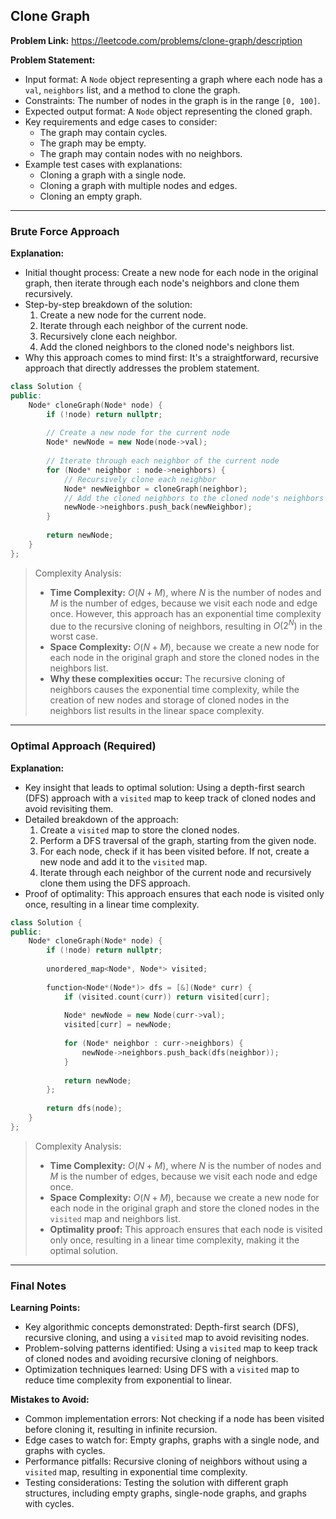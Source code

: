 ## Clone Graph
**Problem Link:** https://leetcode.com/problems/clone-graph/description

**Problem Statement:**
- Input format: A `Node` object representing a graph where each node has a `val`, `neighbors` list, and a method to clone the graph.
- Constraints: The number of nodes in the graph is in the range `[0, 100]`.
- Expected output format: A `Node` object representing the cloned graph.
- Key requirements and edge cases to consider:
  - The graph may contain cycles.
  - The graph may be empty.
  - The graph may contain nodes with no neighbors.
- Example test cases with explanations:
  - Cloning a graph with a single node.
  - Cloning a graph with multiple nodes and edges.
  - Cloning an empty graph.

---

### Brute Force Approach
**Explanation:**
- Initial thought process: Create a new node for each node in the original graph, then iterate through each node's neighbors and clone them recursively.
- Step-by-step breakdown of the solution:
  1. Create a new node for the current node.
  2. Iterate through each neighbor of the current node.
  3. Recursively clone each neighbor.
  4. Add the cloned neighbors to the cloned node's neighbors list.
- Why this approach comes to mind first: It's a straightforward, recursive approach that directly addresses the problem statement.

```cpp
class Solution {
public:
    Node* cloneGraph(Node* node) {
        if (!node) return nullptr;
        
        // Create a new node for the current node
        Node* newNode = new Node(node->val);
        
        // Iterate through each neighbor of the current node
        for (Node* neighbor : node->neighbors) {
            // Recursively clone each neighbor
            Node* newNeighbor = cloneGraph(neighbor);
            // Add the cloned neighbors to the cloned node's neighbors list
            newNode->neighbors.push_back(newNeighbor);
        }
        
        return newNode;
    }
};
```

> Complexity Analysis:
> - **Time Complexity:** $O(N + M)$, where $N$ is the number of nodes and $M$ is the number of edges, because we visit each node and edge once. However, this approach has an exponential time complexity due to the recursive cloning of neighbors, resulting in $O(2^N)$ in the worst case.
> - **Space Complexity:** $O(N + M)$, because we create a new node for each node in the original graph and store the cloned nodes in the neighbors list.
> - **Why these complexities occur:** The recursive cloning of neighbors causes the exponential time complexity, while the creation of new nodes and storage of cloned nodes in the neighbors list results in the linear space complexity.

---

### Optimal Approach (Required)
**Explanation:**
- Key insight that leads to optimal solution: Using a depth-first search (DFS) approach with a `visited` map to keep track of cloned nodes and avoid revisiting them.
- Detailed breakdown of the approach:
  1. Create a `visited` map to store the cloned nodes.
  2. Perform a DFS traversal of the graph, starting from the given node.
  3. For each node, check if it has been visited before. If not, create a new node and add it to the `visited` map.
  4. Iterate through each neighbor of the current node and recursively clone them using the DFS approach.
- Proof of optimality: This approach ensures that each node is visited only once, resulting in a linear time complexity.

```cpp
class Solution {
public:
    Node* cloneGraph(Node* node) {
        if (!node) return nullptr;
        
        unordered_map<Node*, Node*> visited;
        
        function<Node*(Node*)> dfs = [&](Node* curr) {
            if (visited.count(curr)) return visited[curr];
            
            Node* newNode = new Node(curr->val);
            visited[curr] = newNode;
            
            for (Node* neighbor : curr->neighbors) {
                newNode->neighbors.push_back(dfs(neighbor));
            }
            
            return newNode;
        };
        
        return dfs(node);
    }
};
```

> Complexity Analysis:
> - **Time Complexity:** $O(N + M)$, where $N$ is the number of nodes and $M$ is the number of edges, because we visit each node and edge once.
> - **Space Complexity:** $O(N + M)$, because we create a new node for each node in the original graph and store the cloned nodes in the `visited` map and neighbors list.
> - **Optimality proof:** This approach ensures that each node is visited only once, resulting in a linear time complexity, making it the optimal solution.

---

### Final Notes

**Learning Points:**
- Key algorithmic concepts demonstrated: Depth-first search (DFS), recursive cloning, and using a `visited` map to avoid revisiting nodes.
- Problem-solving patterns identified: Using a `visited` map to keep track of cloned nodes and avoiding recursive cloning of neighbors.
- Optimization techniques learned: Using DFS with a `visited` map to reduce time complexity from exponential to linear.

**Mistakes to Avoid:**
- Common implementation errors: Not checking if a node has been visited before cloning it, resulting in infinite recursion.
- Edge cases to watch for: Empty graphs, graphs with a single node, and graphs with cycles.
- Performance pitfalls: Recursive cloning of neighbors without using a `visited` map, resulting in exponential time complexity.
- Testing considerations: Testing the solution with different graph structures, including empty graphs, single-node graphs, and graphs with cycles.